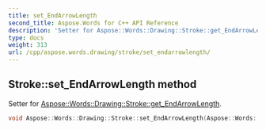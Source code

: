 ```yaml
---
title: set_EndArrowLength
second_title: Aspose.Words for C++ API Reference
description: 'Setter for Aspose::Words::Drawing::Stroke::get_EndArrowLength.'
type: docs
weight: 313
url: /cpp/aspose.words.drawing/stroke/set_endarrowlength/
---
```

## Stroke::set_EndArrowLength method


Setter for [Aspose::Words::Drawing::Stroke::get_EndArrowLength](../get_endarrowlength/).

```cpp
void Aspose::Words::Drawing::Stroke::set_EndArrowLength(Aspose::Words::Drawing::ArrowLength value)
```

